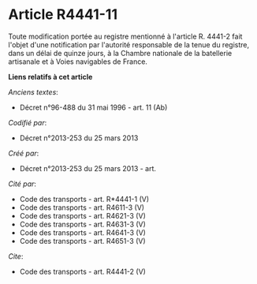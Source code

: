 # Article R4441-11

Toute modification portée au registre mentionné à l'article R. 4441-2 fait l'objet d'une notification par l'autorité
responsable de la tenue du registre, dans un délai de quinze jours, à la Chambre nationale de la batellerie artisanale et à
Voies navigables de France.

**Liens relatifs à cet article**

_Anciens textes_:

  - Décret n°96-488 du 31 mai 1996 - art. 11 (Ab)

_Codifié par_:

  - Décret n°2013-253 du 25 mars 2013

_Créé par_:

  - Décret n°2013-253 du 25 mars 2013 - art.

_Cité par_:

  - Code des transports - art. R*4441-1 (V)
  - Code des transports - art. R4611-3 (V)
  - Code des transports - art. R4621-3 (V)
  - Code des transports - art. R4631-3 (V)
  - Code des transports - art. R4641-3 (V)
  - Code des transports - art. R4651-3 (V)

_Cite_:

  - Code des transports - art. R4441-2 (V)
